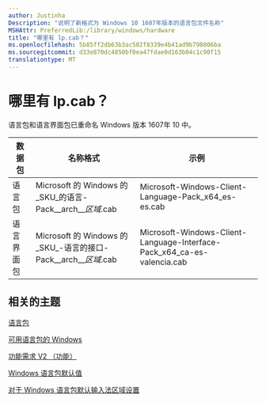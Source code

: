 ```yaml
---
author: Justinha
Description: "说明了新格式为 Windows 10 1607年版本的语言包文件名称"
MSHAttr: PreferredLib:/library/windows/hardware
title: "哪里有 lp.cab？"
ms.openlocfilehash: 5b85ff2db63b3ac502f8339e4b41ad9b798006ba
ms.sourcegitcommit: d33e870dc4850bf0ea47fdae0d163b04c1c90f15
translationtype: MT
---
```

# <a name="where-is-lpcab"></a>哪里有 lp.cab？

语言包和语言界面包已重命名 Windows 版本 1607年 10 中。 

| 数据包 | 名称格式 | 示例 |
|---------|-------------|---------|
| 语言包 | Microsoft 的 Windows 的_SKU_的语言-Pack_\_arch_\__区域_.cab | Microsoft-Windows-Client-Language-Pack_x64_es-es.cab |
| 语言界面包 | Microsoft 的 Windows 的_SKU_-语言的接口-Pack_\_arch_\__区域_.cab | Microsoft-Windows-Client-Language-Interface-Pack_x64_ca-es-valencia.cab |

## <a name="span-idrelatedtopicsspanrelated-topics"></a><span id="related_topics"></span>相关的主题

[语言包](language-packs-and-windows-deployment.md)

[可用语言包的 Windows](available-language-packs-for-windows.md)

[功能需求 V2 （功能）](features-on-demand-v2--capabilities.md)

[Windows 语言包默认值](windows-language-pack-default-values.md)

[对于 Windows 语言包默认输入法区域设置](default-input-locales-for-windows-language-packs.md)
